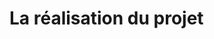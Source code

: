 # La réalisation du projet


































































































